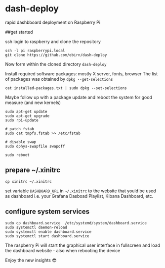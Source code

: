 # dash-deploy
rapid dashbboard deployment on Raspberry Pi 

##get started

ssh login to raspberry and clone the repository
```
ssh -l pi raspberrypi.local
git clone https://github.com/ebirn/dash-deploy
```
Now form within the cloned directory `dash-deploy`

Install required software packages: mostly X server, fonts, browser
The list of packages was obtained by `dpkg --get-selections`
```
cat installed-packages.txt | sudo dpkg --set-selections
```
Maybe follow up with a package update and reboot the system for good measure (and new kernels)
```
sudo apt-get update
sudo apt-get upgrade
sudo rpi-update

# patch fstab
sudo cat tmpfs.fstab >> /etc/fstab

# disable swap
sudo dphys-swapfile swapoff

sudo reboot
```

## prepare ~/.xinitrc
```
cp xinitrc ~/.xinitrc
```
set variable `DASHBOARD_URL` in `~/.xinitrc` to the website that yould be used as dashboard
i.e. your Grafana Dasboad Playlist, Kibana Dashboard, etc.

## configure system services
```
sudo cp dashboard.service  /etc/systemd/system/dashboard.service
sudo systemctl daemon-reload
sudo systemctl enable dashboard.service
sudo systemctl start dashboard.service
```
The raspberry Pi will start the graphical user interface in fullscreen 
and load the dashboard website - also when rebooting the device

Enjoy the new insights :sunglasses:



